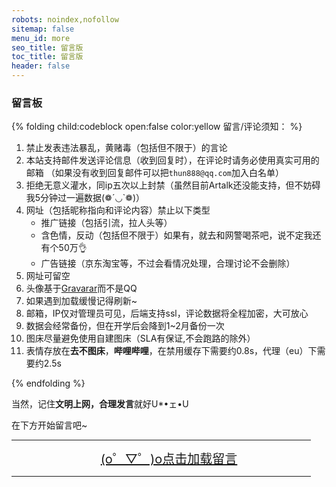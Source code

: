 ```yaml
---
robots: noindex,nofollow
sitemap: false
menu_id: more
seo_title: 留言版
toc_title: 留言版
header: false
---
```


### 留言板

{% folding child:codeblock open:false color:yellow 留言/评论须知： %}

1. 禁止发表违法暴乱，黄赌毒（包括但不限于）的言论
2. 本站支持邮件发送评论信息（收到回复时），在评论时请务必使用真实可用的邮箱
   （如果没有收到回复邮件可以把`thun888@qq.com`加入白名单）
3. 拒绝无意义灌水，同ip五次以上封禁（虽然目前Artalk还没能支持，但不妨碍我5分钟过一遍数据(❁´◡`❁)）
4. 网址（包括昵称指向和评论内容）禁止以下类型
   - 推广链接（包括引流，拉人头等）
   - 含色情，反动（包括但不限于）如果有，就去和网警喝茶吧，说不定我还有个50万👌
   - 广告链接（京东淘宝等，不过会看情况处理，合理讨论不会删除）
5. 网址可留空
6. 头像基于[Gravarar](http://cn.gravatar.com/)而不是QQ
7. 如果遇到加载缓慢记得刷新~
8. 邮箱，IP仅对管理员可见，后端支持ssl，评论数据将全程加密，大可放心
9. 数据会经常备份，但在开学后会降到1~2月备份一次
10. 图床尽量避免使用自建图床（SLA有保证,不会跑路的除外）
11. 表情存放在**去不图床**，**哔哩哔哩**，在禁用缓存下需要约0.8s，代理（eu）下需要约2.5s

{% endfolding %}

当然，记住**文明上网，合理发言**就好U*•ェ•U

在下方开始留言吧~


  <script src="https://cdn.jsdelivr.net/npm/artalk@2.0.4/dist/Artalk.js"></script>
  <link rel="stylesheet" type="text/css" href="https://cdn.jsdelivr.net/npm/artalk@2.0.4/dist/Artalk.css">
<HR width="95%" color=#987cb9 SIZE=3>
<a id="artalkup" href="javascript:load();" style="text-align: center;display:block;background-color:var(--link-hover-bg-color);font-size:20px">(o゜▽゜)o点击加载留言</a><span id="fileup" style="text-align: center;display:block;"></span>
<HR width="95%" color=#987cb9 SIZE=3>
    <div id="Comments"></div>
<script>
function load() {
	var script = document.createElement("script");
	script.type = "text/javascript";
	script.src = '/js/artalkconfig.js';
	document.body.appendChild(script)
}
</script>

